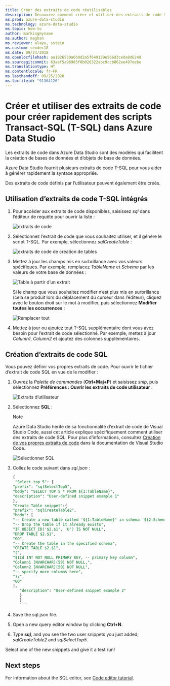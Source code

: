```yaml
---
title: Créer des extraits de code réutilisables
description: Découvrez comment créer et utiliser des extraits de code SQL Azure Data Studio, qui facilitent la création de bases de données et d’objets de base de données.
ms.prod: azure-data-studio
ms.technology: azure-data-studio
ms.topic: how-to
author: markingmyname
ms.author: maghan
ms.reviewer: alayu, sstein
ms.custom: seodec18
ms.date: 09/24/2018
ms.openlocfilehash: aa1826539a6b9d2a5f649159e566d3ceda8d624d
ms.sourcegitcommit: 63aef5a96905f0b026322abc9ccb862ee497eebe
ms.translationtype: HT
ms.contentlocale: fr-FR
ms.lasthandoff: 09/25/2020
ms.locfileid: "91364126"
---
```

# <a name="create-and-use-code-snippets-to-quickly-create-transact-sql-t-sql-scripts-in-azure-data-studio"></a>Créer et utiliser des extraits de code pour créer rapidement des scripts Transact-SQL (T-SQL) dans Azure Data Studio

Les extraits de code dans Azure Data Studio sont des modèles qui facilitent la création de bases de données et d’objets de base de données. 

Azure Data Studio fournit plusieurs extraits de code T-SQL pour vous aider à générer rapidement la syntaxe appropriée. 

Des extraits de code définis par l’utilisateur peuvent également être créés.

## <a name="using-built-in-t-sql-code-snippets"></a>Utilisation d’extraits de code T-SQL intégrés

1. Pour accéder aux extraits de code disponibles, saisissez *sql* dans l’éditeur de requête pour ouvrir la liste :

   ![extraits de code](media/code-snippets/sql-snippets.png)

2. Sélectionnez l’extrait de code que vous souhaitez utiliser, et il génère le script T-SQL. Par exemple, sélectionnez *sqlCreateTable* :

   ![extraits de code de création de tables](media/code-snippets/create-table.png)

3. Mettez à jour les champs mis en surbrillance avec vos valeurs spécifiques. Par exemple, remplacez *TableName* et *Schema* par les valeurs de votre base de données :

   ![Table à partir d’un extrait](media/code-snippets/table-from-snippet.png)

   Si le champ que vous souhaitez modifier n’est plus mis en surbrillance (cela se produit lors du déplacement du curseur dans l’éditeur), cliquez avec le bouton droit sur le mot à modifier, puis sélectionnez **Modifier toutes les occurrences** :

   ![Remplacer tout](media/code-snippets/change-all.png)

4. Mettez à jour ou ajoutez tout T-SQL supplémentaire dont vous avez besoin pour l’extrait de code sélectionné. Par exemple, mettez à jour *Column1*, *Column2* et ajoutez des colonnes supplémentaires.

## <a name="creating-sql-code-snippets"></a>Création d’extraits de code SQL

Vous pouvez définir vos propres extraits de code. Pour ouvrir le fichier d’extrait de code SQL en vue de le modifier :

1. Ouvrez la *Palette de commandes* (**Ctrl+Maj+P**) et saisissez *snip*, puis sélectionnez **Préférences : Ouvrir les extraits de code utilisateur** :

   ![Extraits d’utilisateur](media/code-snippets/user-snippets.png)

2. Sélectionnez **SQL** :

   > [!NOTE]
   > Azure Data Studio hérite de sa fonctionnalité d’extrait de code de Visual Studio Code, aussi cet article explique spécifiquement comment utiliser des extraits de code SQL. Pour plus d’informations, consultez [Création de vos propres extraits de code](https://code.visualstudio.com/docs/editor/userdefinedsnippets) dans la documentation de Visual Studio Code. 

   ![Sélectionner SQL](media/code-snippets/select-sql.png)

3. Collez le code suivant dans *sql.json* :

    ```sql
    {
     "Select top 5": {
    "prefix": "sqlSelectTop5",
    "body": "SELECT TOP 5 * FROM ${1:TableName}",
    "description": "User-defined snippet example 1"
    },
    "Create Table snippet":{
    "prefix": "sqlCreateTable2",
    "body": [
    "-- Create a new table called '${1:TableName}' in schema '${2:SchemaName}'",
    "-- Drop the table if it already exists",
    "IF OBJECT_ID('$2.$1', 'U') IS NOT NULL",
    "DROP TABLE $2.$1",
    "GO",
    "-- Create the table in the specified schema",
    "CREATE TABLE $2.$1",
    "(",
    "$1Id INT NOT NULL PRIMARY KEY, -- primary key column",
    "Column1 [NVARCHAR](50) NOT NULL,",
    "Column2 [NVARCHAR](50) NOT NULL",
    "-- specify more columns here",
    ");",
    "GO"
    ],
       "description": "User-defined snippet example 2"
       }
       }
       ```

4. Save the sql.json file.

5. Open a new query editor window by clicking **Ctrl+N**.

6. Type **sql**, and you see the two user snippets you just added; *sqlCreateTable2* and *sqlSelectTop5*.

Select one of the new snippets and give it a test run!

## Next steps

For information about the SQL editor, see [Code editor tutorial](tutorial-sql-editor.md).
